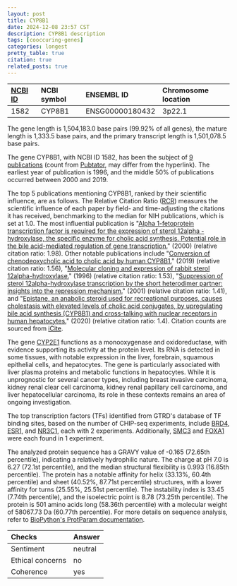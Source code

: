 ```yaml
---
layout: post
title: CYP8B1
date: 2024-12-08 23:57 CST
description: CYP8B1 description
tags: [cooccuring-genes]
categories: longest
pretty_table: true
citation: true
related_posts: true
---
```




| [NCBI ID](https://www.ncbi.nlm.nih.gov/gene/1582) | NCBI symbol | ENSEMBL ID | Chromosome location |
| :-------- | :------- | :-------- | :------- |
| 1582  | CYP8B1 | ENSG00000180432 | 3p22.1 |



The gene length is 1,504,183.0 base pairs (99.92% of all genes), the mature length is 1,333.5 base pairs, and the primary transcript length is 1,501,078.5 base pairs.


The gene CYP8B1, with NCBI ID 1582, has been the subject of [9 publications](https://pubmed.ncbi.nlm.nih.gov/?term=%22CYP8B1%22) (count from [Pubtator](https://academic.oup.com/nar/article/47/W1/W587/5494727), may differ from the hyperlink). The earliest year of publication is 1996, and the middle 50% of publications occurred between 2000 and 2019.


The top 5 publications mentioning CYP8B1, ranked by their scientific influence, are as follows. The Relative Citation Ratio ([RCR](https://journals.plos.org/plosbiology/article?id=10.1371/journal.pbio.1002541)) measures the scientific influence of each paper by field- and time-adjusting the citations it has received, benchmarking to the median for NIH publications, which is set at 1.0. The most influential publication is "[Alpha 1-fetoprotein transcription factor is required for the expression of sterol 12alpha -hydroxylase, the specific enzyme for cholic acid synthesis. Potential role in the bile acid-mediated regulation of gene transcription.](https://pubmed.ncbi.nlm.nih.gov/10747975)" (2000) (relative citation ratio: 1.98). Other notable publications include "[Conversion of chenodeoxycholic acid to cholic acid by human CYP8B1.](https://pubmed.ncbi.nlm.nih.gov/30465713)" (2019) (relative citation ratio: 1.56), "[Molecular cloning and expression of rabbit sterol 12alpha-hydroxylase.](https://pubmed.ncbi.nlm.nih.gov/8943286)" (1996) (relative citation ratio: 1.53), "[Suppression of sterol 12alpha-hydroxylase transcription by the short heterodimer partner: insights into the repression mechanism.](https://pubmed.ncbi.nlm.nih.gov/11574686)" (2001) (relative citation ratio: 1.41), and "[Epistane, an anabolic steroid used for recreational purposes, causes cholestasis with elevated levels of cholic acid conjugates, by upregulating bile acid synthesis (CYP8B1) and cross-talking with nuclear receptors in human hepatocytes.](https://pubmed.ncbi.nlm.nih.gov/31894354)" (2020) (relative citation ratio: 1.4). Citation counts are sourced from [iCite](https://icite.od.nih.gov).


The gene [CYP2E1](https://www.proteinatlas.org/ENSG00000110364-CYP2E1) functions as a monooxygenase and oxidoreductase, with evidence supporting its activity at the protein level. Its RNA is detected in some tissues, with notable expression in the liver, forebrain, squamous epithelial cells, and hepatocytes. The gene is particularly associated with liver plasma proteins and metabolic functions in hepatocytes. While it is unprognostic for several cancer types, including breast invasive carcinoma, kidney renal clear cell carcinoma, kidney renal papillary cell carcinoma, and liver hepatocellular carcinoma, its role in these contexts remains an area of ongoing investigation.


The top transcription factors (TFs) identified from GTRD's database of TF binding sites, based on the number of CHIP-seq experiments, include [BRD4](https://www.ncbi.nlm.nih.gov/gene/23476), [ESR1](https://www.ncbi.nlm.nih.gov/gene/2099), and [NR3C1](https://www.ncbi.nlm.nih.gov/gene/2908), each with 2 experiments. Additionally, [SMC3](https://www.ncbi.nlm.nih.gov/gene/9126) and [FOXA1](https://www.ncbi.nlm.nih.gov/gene/3169) were each found in 1 experiment.











The analyzed protein sequence has a GRAVY value of -0.165 (72.65th percentile), indicating a relatively hydrophilic nature. The charge at pH 7.0 is 6.27 (72.1st percentile), and the median structural flexibility is 0.993 (16.85th percentile). The protein has a notable affinity for helix (33.13%, 60.4th percentile) and sheet (40.52%, 87.71st percentile) structures, with a lower affinity for turns (25.55%, 25.51st percentile). The instability index is 33.45 (7.74th percentile), and the isoelectric point is 8.78 (73.25th percentile). The protein is 501 amino acids long (58.36th percentile) with a molecular weight of 58067.73 Da (60.77th percentile). For more details on sequence analysis, refer to [BioPython's ProtParam documentation](https://biopython.org/docs/1.75/api/Bio.SeqUtils.ProtParam.html).



| Checks    | Answer |
| :-------- | :------- |
| Sentiment  | neutral   |
| Ethical concerns | no     |
| Coherence    | yes    |